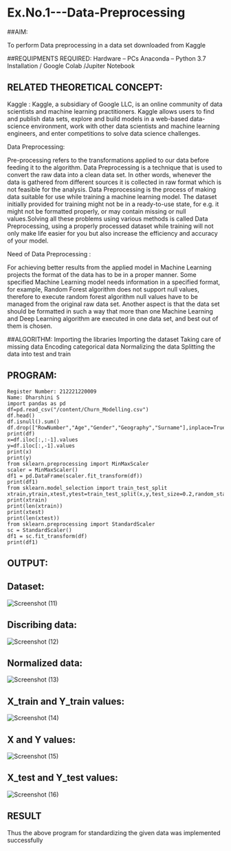 # Ex.No.1---Data-Preprocessing
##AIM:

To perform Data preprocessing in a data set downloaded from Kaggle

##REQUIPMENTS REQUIRED:
Hardware – PCs
Anaconda – Python 3.7 Installation / Google Colab /Jupiter Notebook

## RELATED THEORETICAL CONCEPT:

Kaggle :
Kaggle, a subsidiary of Google LLC, is an online community of data scientists and machine learning practitioners. Kaggle allows users to find and publish data sets, explore and build models in a web-based data-science environment, work with other data scientists and machine learning engineers, and enter competitions to solve data science challenges.

Data Preprocessing:

Pre-processing refers to the transformations applied to our data before feeding it to the algorithm. Data Preprocessing is a technique that is used to convert the raw data into a clean data set. In other words, whenever the data is gathered from different sources it is collected in raw format which is not feasible for the analysis.
Data Preprocessing is the process of making data suitable for use while training a machine learning model. The dataset initially provided for training might not be in a ready-to-use state, for e.g. it might not be formatted properly, or may contain missing or null values.Solving all these problems using various methods is called Data Preprocessing, using a properly processed dataset while training will not only make life easier for you but also increase the efficiency and accuracy of your model.

Need of Data Preprocessing :

For achieving better results from the applied model in Machine Learning projects the format of the data has to be in a proper manner. Some specified Machine Learning model needs information in a specified format, for example, Random Forest algorithm does not support null values, therefore to execute random forest algorithm null values have to be managed from the original raw data set.
Another aspect is that the data set should be formatted in such a way that more than one Machine Learning and Deep Learning algorithm are executed in one data set, and best out of them is chosen.


##ALGORITHM:
Importing the libraries
Importing the dataset
Taking care of missing data
Encoding categorical data
Normalizing the data
Splitting the data into test and train

## PROGRAM:
```
Register Number: 212221220009
Name: Dharshini S
import pandas as pd
df=pd.read_csv("/content/Churn_Modelling.csv")
df.head()
df.isnull().sum()
df.drop(["RowNumber","Age","Gender","Geography","Surname"],inplace=True,axis=1)
print(df)
x=df.iloc[:,:-1].values
y=df.iloc[:,-1].values
print(x)
print(y)
from sklearn.preprocessing import MinMaxScaler
scaler = MinMaxScaler()
df1 = pd.DataFrame(scaler.fit_transform(df))
print(df1)
from sklearn.model_selection import train_test_split
xtrain,ytrain,xtest,ytest=train_test_split(x,y,test_size=0.2,random_state=2)
print(xtrain)
print(len(xtrain))
print(xtest)
print(len(xtest))
from sklearn.preprocessing import StandardScaler
sc = StandardScaler()
df1 = sc.fit_transform(df)
print(df1)
```
## OUTPUT:
## Dataset:
![Screenshot (11)](https://user-images.githubusercontent.com/113699377/190868267-315176bb-763d-46b7-808b-6cb1d3c4e097.png)
## Discribing data:
![Screenshot (12)](https://user-images.githubusercontent.com/113699377/190868281-cdb7d420-4d6a-4511-b38a-30cb2b027bf0.png)
## Normalized data:
![Screenshot (13)](https://user-images.githubusercontent.com/113699377/190868329-a82a22f5-304f-4ef0-9d7f-deb2ff283ff7.png)
## X_train and Y_train values:
![Screenshot (14)](https://user-images.githubusercontent.com/113699377/190868390-9f0904a8-792f-4605-a41a-5f70434d3726.png)
## X and Y values:
![Screenshot (15)](https://user-images.githubusercontent.com/113699377/190868428-ec697685-ce41-43dc-86b0-693d6e8b8e21.png)
## X_test and Y_test values:
![Screenshot (16)](https://user-images.githubusercontent.com/113699377/190868454-d5e8ba89-62d7-49a9-9e00-67890302112a.png)


## RESULT
Thus the above program for standardizing the given data was implemented successfully
